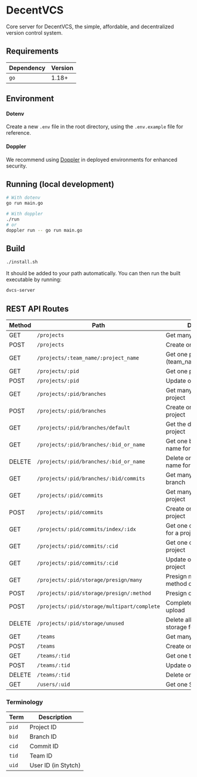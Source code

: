 # DecentVCS

Core server for DecentVCS, the simple, affordable, and decentralized version control system.

## Requirements

| Dependency | Version |
| ---------- | ------- |
| `go`       | 1.18+   |

## Environment

#### Dotenv

Create a new `.env` file in the root directory, using the `.env.example` file for reference.

#### Doppler

We recommend using [Doppler](https://doppler.com) in deployed environments for enhanced security.

## Running (local development)

```sh
# With dotenv
go run main.go

# With doppler
./run
# or
doppler run -- go run main.go
```

## Build

```sh
./install.sh
```

It should be added to your path automatically. You can then run the built executable by running:

```sh
dvcs-server
```

## REST API Routes

| Method | Path                                        | Description                                      |
| ------ | ------------------------------------------- | ------------------------------------------------ |
| GET    | `/projects`                                 | Get many projects                                |
| POST   | `/projects`                                 | Create one project                               |
| GET    | `/projects/:team_name/:project_name`        | Get one project by blob (team_name/project_name) |
| GET    | `/projects/:pid`                            | Get one project by ID                            |
| POST   | `/projects/:pid`                            | Update one project by ID                         |
| GET    | `/projects/:pid/branches`                   | Get many branches for a project                  |
| POST   | `/projects/:pid/branches`                   | Create one branch for a project                  |
| GET    | `/projects/:pid/branches/default`           | Get the default branch of a project              |
| GET    | `/projects/:pid/branches/:bid_or_name`      | Get one branch by ID or name for a project       |
| DELETE | `/projects/:pid/branches/:bid_or_name`      | Delete one branch by ID or name for a project    |
| GET    | `/projects/:pid/branches/:bid/commits`      | Get many commits for a branch                    |
| GET    | `/projects/:pid/commits`                    | Get many commits for a project                   |
| POST   | `/projects/:pid/commits`                    | Create one commit for a project                  |
| GET    | `/projects/:pid/commits/index/:idx`         | Get one commit by index for a project            |
| GET    | `/projects/:pid/commits/:cid`               | Get one commit by ID for a project               |
| GET    | `/projects/:pid/commits/:cid`               | Update one commit for a project                  |
| GET    | `/projects/:pid/storage/presign/many`       | Presign many objects (`GET` method only)         |
| POST   | `/projects/:pid/storage/presign/:method`    | Presign one object                               |
| POST   | `/projects/:pid/storage/multipart/complete` | Complete a multipart upload                      |
| DELETE | `/projects/:pid/storage/unused`             | Delete all unused files in storage for a project |
| GET    | `/teams`                                    | Get many teams                                   |
| POST   | `/teams`                                    | Create one team                                  |
| GET    | `/teams/:tid`                               | Get one team by ID                               |
| POST   | `/teams/:tid`                               | Update one team by ID                            |
| DELETE | `/teams/:tid`                               | Delete one team by ID                            |
| GET    | `/users/:uid`                               | Get one Stytch user                              |

### Terminology

| Term  | Description         |
| ----- | ------------------- |
| `pid` | Project ID          |
| `bid` | Branch ID           |
| `cid` | Commit ID           |
| `tid` | Team ID             |
| `uid` | User ID (in Stytch) |
